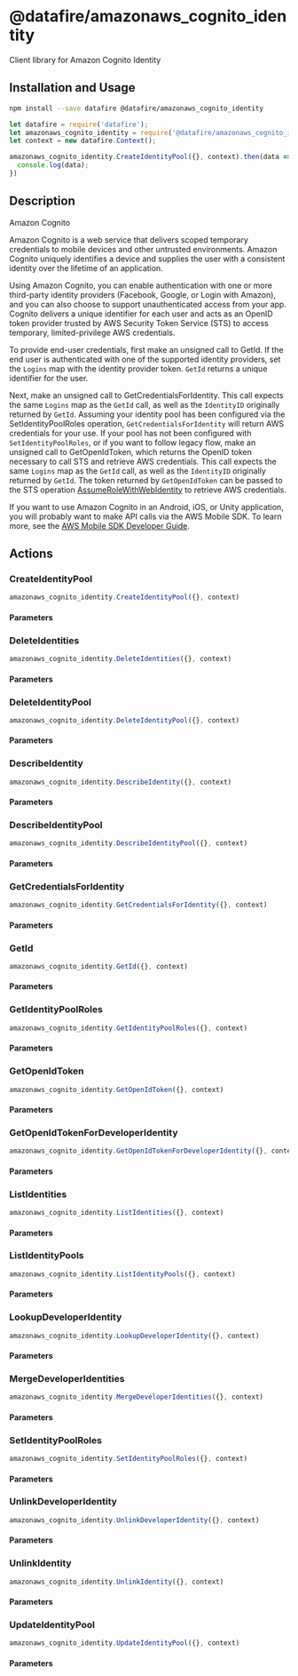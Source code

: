 # @datafire/amazonaws_cognito_identity

Client library for Amazon Cognito Identity

## Installation and Usage
```bash
npm install --save datafire @datafire/amazonaws_cognito_identity
```

```js
let datafire = require('datafire');
let amazonaws_cognito_identity = require('@datafire/amazonaws_cognito_identity').actions;
let context = new datafire.Context();

amazonaws_cognito_identity.CreateIdentityPool({}, context).then(data => {
  console.log(data);
})
```

## Description
<fullname>Amazon Cognito</fullname> <p>Amazon Cognito is a web service that delivers scoped temporary credentials to mobile devices and other untrusted environments. Amazon Cognito uniquely identifies a device and supplies the user with a consistent identity over the lifetime of an application.</p> <p>Using Amazon Cognito, you can enable authentication with one or more third-party identity providers (Facebook, Google, or Login with Amazon), and you can also choose to support unauthenticated access from your app. Cognito delivers a unique identifier for each user and acts as an OpenID token provider trusted by AWS Security Token Service (STS) to access temporary, limited-privilege AWS credentials.</p> <p>To provide end-user credentials, first make an unsigned call to <a>GetId</a>. If the end user is authenticated with one of the supported identity providers, set the <code>Logins</code> map with the identity provider token. <code>GetId</code> returns a unique identifier for the user.</p> <p>Next, make an unsigned call to <a>GetCredentialsForIdentity</a>. This call expects the same <code>Logins</code> map as the <code>GetId</code> call, as well as the <code>IdentityID</code> originally returned by <code>GetId</code>. Assuming your identity pool has been configured via the <a>SetIdentityPoolRoles</a> operation, <code>GetCredentialsForIdentity</code> will return AWS credentials for your use. If your pool has not been configured with <code>SetIdentityPoolRoles</code>, or if you want to follow legacy flow, make an unsigned call to <a>GetOpenIdToken</a>, which returns the OpenID token necessary to call STS and retrieve AWS credentials. This call expects the same <code>Logins</code> map as the <code>GetId</code> call, as well as the <code>IdentityID</code> originally returned by <code>GetId</code>. The token returned by <code>GetOpenIdToken</code> can be passed to the STS operation <a href="http://docs.aws.amazon.com/STS/latest/APIReference/API_AssumeRoleWithWebIdentity.html">AssumeRoleWithWebIdentity</a> to retrieve AWS credentials.</p> <p>If you want to use Amazon Cognito in an Android, iOS, or Unity application, you will probably want to make API calls via the AWS Mobile SDK. To learn more, see the <a href="http://docs.aws.amazon.com/mobile/index.html">AWS Mobile SDK Developer Guide</a>.</p>

## Actions
### CreateIdentityPool



```js
amazonaws_cognito_identity.CreateIdentityPool({}, context)
```

#### Parameters

### DeleteIdentities



```js
amazonaws_cognito_identity.DeleteIdentities({}, context)
```

#### Parameters

### DeleteIdentityPool



```js
amazonaws_cognito_identity.DeleteIdentityPool({}, context)
```

#### Parameters

### DescribeIdentity



```js
amazonaws_cognito_identity.DescribeIdentity({}, context)
```

#### Parameters

### DescribeIdentityPool



```js
amazonaws_cognito_identity.DescribeIdentityPool({}, context)
```

#### Parameters

### GetCredentialsForIdentity



```js
amazonaws_cognito_identity.GetCredentialsForIdentity({}, context)
```

#### Parameters

### GetId



```js
amazonaws_cognito_identity.GetId({}, context)
```

#### Parameters

### GetIdentityPoolRoles



```js
amazonaws_cognito_identity.GetIdentityPoolRoles({}, context)
```

#### Parameters

### GetOpenIdToken



```js
amazonaws_cognito_identity.GetOpenIdToken({}, context)
```

#### Parameters

### GetOpenIdTokenForDeveloperIdentity



```js
amazonaws_cognito_identity.GetOpenIdTokenForDeveloperIdentity({}, context)
```

#### Parameters

### ListIdentities



```js
amazonaws_cognito_identity.ListIdentities({}, context)
```

#### Parameters

### ListIdentityPools



```js
amazonaws_cognito_identity.ListIdentityPools({}, context)
```

#### Parameters

### LookupDeveloperIdentity



```js
amazonaws_cognito_identity.LookupDeveloperIdentity({}, context)
```

#### Parameters

### MergeDeveloperIdentities



```js
amazonaws_cognito_identity.MergeDeveloperIdentities({}, context)
```

#### Parameters

### SetIdentityPoolRoles



```js
amazonaws_cognito_identity.SetIdentityPoolRoles({}, context)
```

#### Parameters

### UnlinkDeveloperIdentity



```js
amazonaws_cognito_identity.UnlinkDeveloperIdentity({}, context)
```

#### Parameters

### UnlinkIdentity



```js
amazonaws_cognito_identity.UnlinkIdentity({}, context)
```

#### Parameters

### UpdateIdentityPool



```js
amazonaws_cognito_identity.UpdateIdentityPool({}, context)
```

#### Parameters

